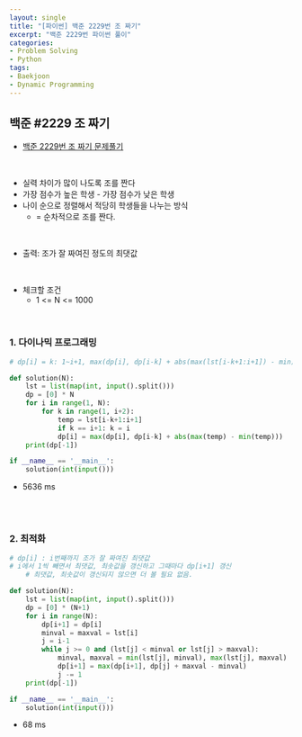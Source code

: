 ```yaml
---
layout: single
title: "[파이썬] 백준 2229번 조 짜기"
excerpt: "백준 2229번 파이썬 풀이"
categories: 
- Problem Solving
- Python
tags:
- Baekjoon
- Dynamic Programming
---
```

## 백준 #2229 조 짜기

- [백준 2229번 조 짜기 문제풀기](https://www.acmicpc.net/problem/2229)

<br>

- 실력 차이가 많이 나도록 조를 짠다
- 가장 점수가 높은 학생 - 가장 점수가 낮은 학생
- 나이 순으로 정렬해서 적당히 학생들을 나누는 방식
  - = 순차적으로 조를 짠다.

<br>

- 출력: 조가 잘 짜여진 정도의 최댓값

<br>

- 체크할 조건
  - 1 <= N <= 1000

<br>

### 1. 다이나믹 프로그래밍

```python
# dp[i] = k: 1~i+1, max(dp[i], dp[i-k] + abs(max(lst[i-k+1:i+1]) - min))

def solution(N):
    lst = list(map(int, input().split()))
    dp = [0] * N
    for i in range(1, N):
        for k in range(1, i+2):
            temp = lst[i-k+1:i+1]
            if k == i+1: k = i
            dp[i] = max(dp[i], dp[i-k] + abs(max(temp) - min(temp)))
    print(dp[-1])

if __name__ == '__main__':
    solution(int(input()))
```

- 5636 ms

<br>

<br>

### 2. 최적화

```python
# dp[i] : i번째까지 조가 잘 짜여진 최댓값
# i에서 1씩 빼면서 최댓값, 최솟값을 갱신하고 그때마다 dp[i+1] 갱신
    # 최댓값, 최솟값이 갱신되지 않으면 더 볼 필요 없음.

def solution(N):
    lst = list(map(int, input().split()))
    dp = [0] * (N+1)
    for i in range(N):
        dp[i+1] = dp[i]
        minval = maxval = lst[i]
        j = i-1
        while j >= 0 and (lst[j] < minval or lst[j] > maxval):
            minval, maxval = min(lst[j], minval), max(lst[j], maxval)
            dp[i+1] = max(dp[i+1], dp[j] + maxval - minval)
            j -= 1
    print(dp[-1])

if __name__ == '__main__':
    solution(int(input()))
```

- 68 ms